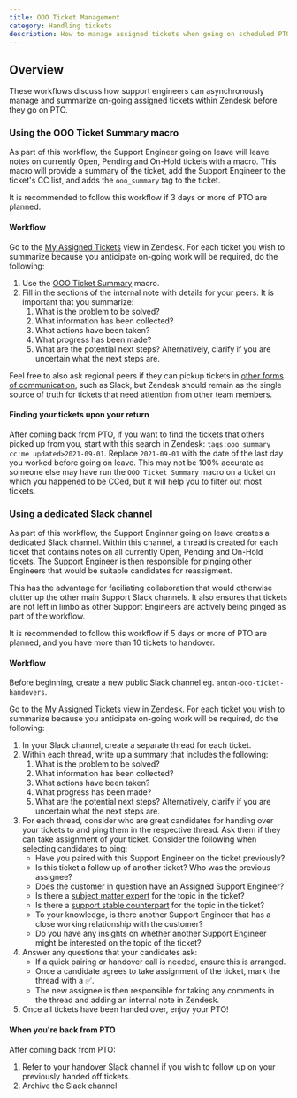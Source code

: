 ```yaml
---
title: OOO Ticket Management
category: Handling tickets
description: How to manage assigned tickets when going on scheduled PTO
---
```


## Overview

These workflows discuss how support engineers can asynchronously manage and summarize on-going assigned tickets within Zendesk before they go on PTO.

### Using the OOO Ticket Summary macro

As part of this workflow, the Support Engineer going on leave will leave notes on currently Open, Pending and On-Hold tickets with a macro. This macro will provide a summary of the ticket, add the Support Engineer to the ticket's CC list, and adds the `ooo_summary` tag to the ticket.

It is recommended to follow this workflow if 3 days or more of PTO are planned.

#### Workflow

Go to the [My Assigned Tickets](https://example_company.zendesk.com/agent/filters/360062369834) view in Zendesk. For each ticket you wish to summarize because you anticipate on-going work will be required, do the following:

1. Use the [OOO Ticket Summary](https://example_company.com/search?search=360080271299&group_id=2573624&project_id=17008590&scope=&search_code=true&snippets=false&repository_ref=master&nav_source=navbar) macro.
1. Fill in the sections of the internal note with details for your peers. It is important that you summarize:
   1. What is the problem to be solved?
   1. What information has been collected?
   1. What actions have been taken?
   1. What progress has been made?
   1. What are the potential next steps? Alternatively, clarify if you are uncertain what the next steps are.

Feel free to also ask regional peers if they can pickup tickets in [other forms of communication](/handbook/communication/#multimodal-communication), such as Slack, but Zendesk should remain as the single source of truth for tickets that need attention from other team members.

#### Finding your tickets upon your return

After coming back from PTO, if you want to find the tickets that others picked
up from you, start with this search in Zendesk:
`tags:ooo_summary cc:me updated>2021-09-01`. Replace `2021-09-01` with the date
of the last day you worked before going on leave. This may not be 100% accurate
as someone else may have run the `OOO Ticket Summary` macro on a ticket on which
you happened to be CCed, but it will help you to filter out most tickets.

### Using a dedicated Slack channel

As part of this workflow, the Support Enginner going on leave creates a dedicated Slack channel. Within this channel, a thread is created for each ticket that
contains notes on all currently Open, Pending and On-Hold tickets. The Support Engineer is then responsible for pinging other Engineers that
would be suitable candidates for reassigment.

This has the advantage for faciliating collaboration that would otherwise clutter up the other main Support Slack channels. It also ensures that tickets
are not left in limbo as other Support Engineers are actively being pinged as part of the workflow. 

It is recommended to follow this workflow if 5 days or more of PTO are planned, and you have more than 10 tickets to handover.

#### Workflow

Before beginning, create a new public Slack channel eg. `anton-ooo-ticket-handovers`.

Go to the [My Assigned Tickets](https://example_company.zendesk.com/agent/filters/360062369834) view in Zendesk. For each ticket you wish to summarize because you anticipate on-going work will be required, do the following:

1. In your Slack channel, create a separate thread for each ticket.
1. Within each thread, write up a summary that includes the following:
   1. What is the problem to be solved?
   1. What information has been collected?
   1. What actions have been taken?
   1. What progress has been made?
   1. What are the potential next steps? Alternatively, clarify if you are uncertain what the next steps are.
1. For each thread, consider who are great candidates for handing over your tickets to and ping them in the respective thread. Ask them if they can take assignment of your ticket. Consider the following when selecting candidates to ping:
    - Have you paired with this Support Engineer on the ticket previously?
    - Is this ticket a follow up of another ticket? Who was the previous assignee?
    - Does the customer in question have an Assigned Support Engineer?
    - Is there a [subject matter expert](https://example_company-support-readiness.example_company.io/support-team/skills-by-subject.html) for the topic in the ticket?
    - Is there a [support stable counterpart](../support-stable-counterparts.md) for the topic in the ticket?
    - To your knowledge, is there another Support Engineer that has a close working relationship with the customer?
    - Do you have any insights on whether another Support Engineer might be interested on the topic of the ticket?
1. Answer any questions that your candidates ask:
    - If a quick pairing or handover call is needed, ensure this is arranged.
    - Once a candidate agrees to take assignment of the ticket, mark the thread with a ✅.
    - The new assignee is then responsible for taking any comments in the thread and adding an internal note in Zendesk.
1. Once all tickets have been handed over, enjoy your PTO!

#### When you're back from PTO

After coming back from PTO:

1. Refer to your handover Slack channel if you wish to follow up on your previously handed off tickets.
1. Archive the Slack channel

